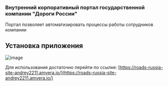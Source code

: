 ### Внутренний корпоративный портал государственной компании "Дороги России"
Портал позволяет автоматизировать процессы работы сотрудников компании

## Установка приложения
![image](https://github.com/user-attachments/assets/b4587cff-610d-4fb6-b049-c8cececa9094)

Для использования достаточно перейти по ссылке: [https://roads-russia-site-andrey2211.amvera.io/](https://roads-russia-site-andrey2211.amvera.io/)

